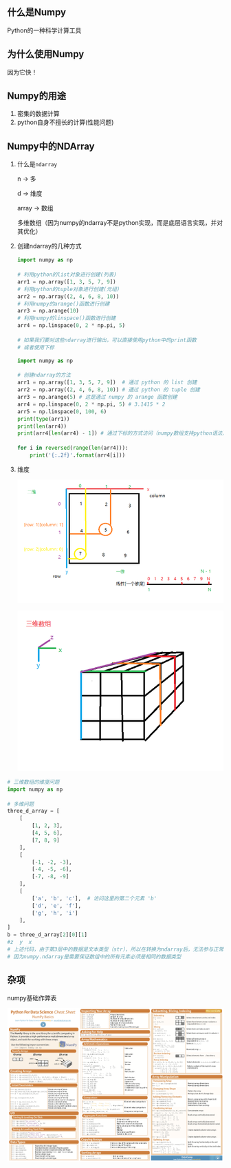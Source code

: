## 什么是Numpy

Python的一种科学计算工具



## 为什么使用Numpy

因为它快！



## Numpy的用途

1. 密集的数据计算
2. python自身不擅长的计算(性能问题)



## Numpy中的NDArray

1. 什么是`ndarray`

   n -> 多

   d -> 维度

   array -> 数组

   多维数组（因为numpy的ndarray不是python实现，而是底层语言实现，并对其优化）

2. 创建ndarray的几种方式

   ```python
   import numpy as np
   
   # 利用python的list对象进行创建(列表)
   arr1 = np.array([1, 3, 5, 7, 9])
   # 利用python的tuple对象进行创建(元组)
   arr2 = np.array((2, 4, 6, 8, 10))
   # 利用numpy的arange()函数进行创建
   arr3 = np.arange(10)
   # 利用numpy的linspace()函数进行创建
   arr4 = np.linspace(0, 2 * np.pi, 5)
   
   # 如果我们要对这些ndarray进行输出，可以直接使用python中的print函数
   # 或者使用下标
   ```

   ```python
   import numpy as np
   
   # 创建ndarray的方法
   arr1 = np.array([1, 3, 5, 7, 9])  # 通过 python 的 list 创建
   arr2 = np.array((2, 4, 6, 8, 10)) # 通过 python 的 tuple 创建
   arr3 = np.arange(5) # 这是通过 numpy 的 arange 函数创建
   arr4 = np.linspace(0, 2 * np.pi, 5) # 3.1415 * 2
   arr5 = np.linspace(0, 100, 6)
   print(type(arr1))
   print(len(arr4))
   print(arr4[len(arr4) - 1]) # 通过下标的方式访问（numpy数组支持python语法）
   
   for i in reversed(range(len(arr4))):
       print('{:.2f}'.format(arr4[i]))
   ```

3. 维度

    ![image-20191227102659753](assets/image-20191227102659753.png)
    
    ![image-20191227104654985](assets/image-20191227104654985.png)

```python
# 三维数组的维度问题
import numpy as np

# 多维问题
three_d_array = [
    [
        [1, 2, 3],  
        [4, 5, 6],
        [7, 8, 9]
    ],
    [
        [-1, -2, -3],  
        [-4, -5, -6],
        [-7, -8, -9]
    ],
    [
        ['a', 'b', 'c'],  # 访问这里的第二个元素 'b'
        ['d', 'e', 'f'],
        ['g', 'h', 'i']
    ],
]
b = three_d_array[2][0][1]
#z  y  x
# 上述代码，由于第3层中的数据是文本类型（str），所以在转换为ndarray后，无法参与正常的运算
# 因为numpy.ndarray是需要保证数组中的所有元素必须是相同的数据类型
```



## 杂项
numpy基础作弊表

![python-numpy-basic-cheet-sheet](assets/numpy-basic-cheet-sheet.png)

